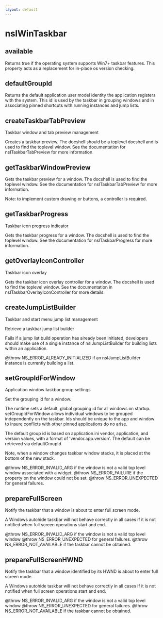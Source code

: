 ```yaml
---
layout: default
---
```


# nsIWinTaskbar #

## available ##

Returns true if the operating system supports Win7+ taskbar features.
This property acts as a replacement for in-place os version checking.


## defaultGroupId ##

Returns the default application user model identity the application
registers with the system. This id is used by the taskbar in grouping
windows and in associating pinned shortcuts with running instances and
jump lists.


## createTaskbarTabPreview ##

Taskbar window and tab preview management


Creates a taskbar preview. The docshell should be a toplevel docshell and
is used to find the toplevel window. See the documentation for
nsITaskbarTabPreview for more information.


## getTaskbarWindowPreview ##

Gets the taskbar preview for a window. The docshell is used to find the
toplevel window. See the documentation for nsITaskbarTabPreview for more
information.

Note: to implement custom drawing or buttons, a controller is required.


## getTaskbarProgress ##

Taskbar icon progress indicator


Gets the taskbar progress for a window. The docshell is used to find the
toplevel window. See the documentation for nsITaskbarProgress for more
information.


## getOverlayIconController ##

Taskbar icon overlay


Gets the taskbar icon overlay controller for a window. The docshell is used
to find the toplevel window. See the documentation in
nsITaskbarOverlayIconController for more details.


## createJumpListBuilder ##

Taskbar and start menu jump list management


Retrieve a taskbar jump list builder

Fails if a jump list build operation has already been initiated, developers
should make use of a single instance of nsIJumpListBuilder for building lists
within an application.

@throw NS_ERROR_ALREADY_INITIALIZED if an nsIJumpListBuilder instance is
currently building a list.


## setGroupIdForWindow ##

Application window taskbar group settings


Set the grouping id for a window.

The runtime sets a default, global grouping id for all windows on startup.
setGroupIdForWindow allows individual windows to be grouped independently
on the taskbar. Ids should be unique to the app and window to insure
conflicts with other pinned applications do no arise.

The default group id is based on application.ini vendor, application, and
version values, with a format of 'vendor.app.version'. The default can be
retrieved via defaultGroupId.

Note, when a window changes taskbar window stacks, it is placed at the
bottom of the new stack.

@throw NS_ERROR_INVALID_ARG if the window is not a valid top level window
associated with a widget.
@throw NS_ERROR_FAILURE if the property on the window could not be set.
@throw NS_ERROR_UNEXPECTED for general failures.


## prepareFullScreen ##

Notify the taskbar that a window is about to enter full screen mode.

A Windows autohide taskbar will not behave correctly in all cases if
it is not notified when full screen operations start and end.

@throw NS_ERROR_INVALID_ARG if the window is not a valid top level window
@throw NS_ERROR_UNEXPECTED for general failures.
@throw NS_ERROR_NOT_AVAILABLE if the taskbar cannot be obtained.


## prepareFullScreenHWND ##

Notify the taskbar that a window identified by its HWND is about to enter
full screen mode.

A Windows autohide taskbar will not behave correctly in all cases if
it is not notified when full screen operations start and end.

@throw NS_ERROR_INVALID_ARG if the window is not a valid top level window
@throw NS_ERROR_UNEXPECTED for general failures.
@throw NS_ERROR_NOT_AVAILABLE if the taskbar cannot be obtained.

